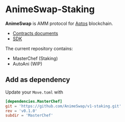 # AnimeSwap-Staking

**AnimeSwap** is AMM protocol for [Aptos](https://www.aptos.com/) blockchain. 

* [Contracts documents](https://docs.animeswap.org/docs/contracts)
* [SDK](https://github.com/AnimeSwap/v1-sdk)

The current repository contains: 

* MasterChef (Staking)
* AutoAni (WIP)

## Add as dependency

Update your `Move.toml` with

```toml
[dependencies.MasterChef]
git = 'https://github.com/AnimeSwap/v1-staking.git'
rev = 'v0.1.0'
subdir = 'MasterChef'
```
